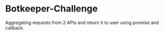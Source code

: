 # Botkeeper-Challenge
Aggregating requests from 2 APIs and return it to user using promise and callback.
